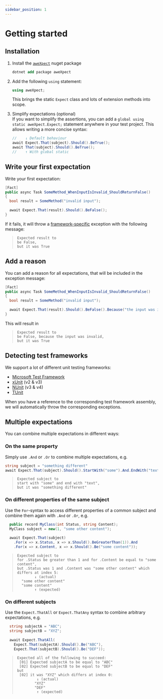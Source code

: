 ```yaml
---
sidebar_position: 1
---
```


# Getting started

## Installation

1. Install the [`aweXpect`](https://www.nuget.org/packages/aweXpect) nuget package
   ```ps
   dotnet add package aweXpect
   ```


2. Add the following `using` statement:
   ```csharp
   using aweXpect;
   ```
   This brings the static `Expect` class and lots of extension methods into scope.


3. Simplify expectations (optional)  
   If you want to simplify the assertions, you can add a `global using static aweXpect.Expect;` statement anywhere in
   your test project.
   This allows writing a more concise syntax:
   ```csharp
   //    ↓ Default behaviour
   await Expect.That(subject).Should().BeTrue();
   await That(subject).Should().BeTrue();
   //    ↑ With global static
   ```

## Write your first expectation

Write your first expectation:

```csharp
[Fact]
public async Task SomeMethod_WhenInputIsInvalid_ShouldReturnFalse()
{
  bool result = SomeMethod("invalid input");
  
  await Expect.That(result).Should().BeFalse();
}
```

If it fails, it will throw a [framework-specific](#detecting-test-frameworks) exception with the following message:

> ```
> Expected result to
> be False,
> but it was True
> ```

## Add a reason

You can add a reason for all expectations, that will be included in the exception message:

```csharp
[Fact]
public async Task SomeMethod_WhenInputIsInvalid_ShouldReturnFalse()
{
  bool result = SomeMethod("invalid input");
  
  await Expect.That(result).Should().BeFalse().Because("the input was invalid");
}
```

This will result in
> ```
> Expected result to
> be False, because the input was invalid,
> but it was True
> ```

## Detecting test frameworks

We support a lot of different unit testing frameworks:
- [Microsoft Test Framework](https://github.com/microsoft/testfx/)
- [xUnit](https://xunit.net/) (v2 & v3)
- [NUnit](https://nunit.org/) (v3 & v4)
- [TUnit](https://thomhurst.github.io/TUnit/)

When you have a reference to the corresponding test framework
assembly, we will automatically throw the corresponding exceptions.

## Multiple expectations
You can combine multiple expectations in different ways:

### On the same property

Simply use `.And` or `.Or` to combine multiple expectations, e.g.
```csharp
string subject = "something different"
await Expect.That(subject).Should().StartWith("some").And.EndWith("text");
```
> ```
> Expected subject to
> start with "some" and end with "text",
> but it was "something different"
> ```

### On different properties of the same subject

Use the `For`-syntax to access different properties of a common subject and combine them again with `.And` or `.Or`, e.g.
```csharp
  public record MyClass(int Status, string Content);
  MyClass subject = new(1, "some other content");
  
  await Expect.That(subject)
    .For(x => x.Status, x => x.Should().BeGreaterThan(1)).And
    .For(x => x.Content, x => x.Should().Be("some content"));
```
> ```
> Expected subject to
> for .Status be greater than 1 and for .Content be equal to "some content",
> but .Status was 1 and .Content was "some other content" which differs at index 5:
>         ↓ (actual)
>   "some other content"
>   "some content"
>         ↑ (expected)
> ```

### On different subjects

Use the `Expect.ThatAll` or `Expect.ThatAny` syntax to combine arbitrary expectations, e.g.
```csharp
  string subjectA = "ABC";
  string subjectB = "XYZ";
  
  await Expect.ThatAll(
    Expect.That(subjectA).Should().Be("ABC"),
    Expect.That(subjectB).Should().Be("DEF"));
```
> ```
> Expected all of the following to succeed:
>  [01] Expected subjectA to be equal to "ABC"
>  [02] Expected subjectB to be equal to "DEF"
> but
>  [02] it was "XYZ" which differs at index 0:
>          ↓ (actual)
>         "XYZ"
>         "DEF"
>          ↑ (expected)
> ```
